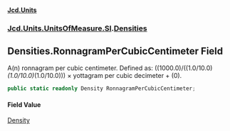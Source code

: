 #### [Jcd.Units](index.md 'index')
### [Jcd.Units.UnitsOfMeasure.SI](Jcd.Units.UnitsOfMeasure.SI.md 'Jcd.Units.UnitsOfMeasure.SI').[Densities](Densities.md 'Jcd.Units.UnitsOfMeasure.SI.Densities')

## Densities.RonnagramPerCubicCentimeter Field

A(n) ronnagram per cubic centimeter. Defined as: ((1000.0)/((1.0/10.0)*(1.0/10.0)*(1.0/10.0))) × yottagram per cubic decimeter + (0).

```csharp
public static readonly Density RonnagramPerCubicCentimeter;
```

#### Field Value
[Density](Density.md 'Jcd.Units.UnitTypes.Density')
